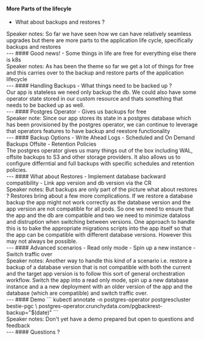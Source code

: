 #### More Parts of the lifecyle
- What about backups and restores ?
<aside class="notes">
Speaker notes:
So far we have seen how we can have relatively seamless upgrades but there are more parts to the application life cycle, specifically backups and restores
</aside>
---
#### Good news!
- Some things in life are free for everything else there is k8s
<aside class="notes">
Speaker notes:
As has been the theme so far we get a lot of things for free and this carries over to the backup and restore parts of the application lifecycle
</aside>
---
#### Handling Backups
- What things need to be backed up ?
<aside class="notes">
Our app is stateless we need only backup the db. We could also have some operator state stored in our custom resource and thats something that needs to be backed up as well.
</aside>
---
#### Postgres Operator
- Gives us backups for free
<aside class="notes">
Speaker note:
Since our app stores its state in a postgres database which has been provisioned by the postgres operator, we can continue to leverage that operators features to have backup and reestore functionality
</aside>
---
#### Backup Options
- Write Ahead Logs
- Scheduled and On Demand Backups Offsite
- Retention Policies
<aside class="notes">
The postgres operator gives us many things out of the box including WAL, offsite backups to S3 and other storage providers. It also allows us to configure differntial and full backups with specific schedules and retention policies.
</aside>
---
#### What about Restores
- Implement database backward compatibility
- Link app version and db version via the CR
<aside class="notes">
Speaker notes:
But backups are only part of the picture what about restores ? Restores bring about a few more complications. If we restore a database backup the app might not work correctly as the database version and the app version are not compatible for all pods. So one we need to ensure that the app and the db are compatible and two we need to minimize dataloss and distruption when switching between versions. One approach to handle this is to bake the appropriate migrations scripts into the app itself so that the app can be compatible with different database versions. However this may not always be possible.
</aside>
---
#### Advanced scenarios
- Read only mode
- Spin up a new instance
- Switch traffic over
<aside class="notes">
Speaker notes:
Another way to handle this kind of a scenario i.e. restore a backup of a database version that is not compatible with both the current and the target app version is to follow this sort of general orchestration workflow. Switch the app into a read only mode, spin up a new database instance and a a new deployment with an older version of the app and the database (which are compatible) and switch traffic over.
</aside>
---
#### Demo
```
kubectl annotate -n postgres-operator postgrescluster bestie-pgc \
  postgres-operator.crunchydata.com/pgbackrest-backup="$(date)"
```
<aside class="notes">
Speaker notes:
Don't yet have a demo prepared but open to questions and feedback
</aside>
---
#### Questions ?

